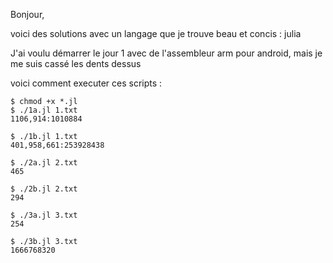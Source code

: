 Bonjour,

voici des solutions avec un langage que je trouve beau et concis : julia

J'ai voulu démarrer le jour 1 avec de l'assembleur arm pour android, mais je me suis cassé les dents dessus

voici comment executer ces scripts :

```Shell Session
$ chmod +x *.jl
$ ./1a.jl 1.txt 
1106,914:1010884

$ ./1b.jl 1.txt 
401,958,661:253928438

$ ./2a.jl 2.txt 
465

$ ./2b.jl 2.txt 
294

$ ./3a.jl 3.txt
254

$ ./3b.jl 3.txt
1666768320
```

